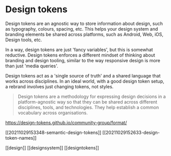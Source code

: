 # Design tokens

Design tokens are an agnostic way to store information about design, such as typography, colours, spacing, etc. This helps your design system and branding elements be shared across platforms, such as Android, Web, iOS, Design tools, etc.

In a way, design tokens are just 'fancy variables', but this is somewhat reductive. Design tokens enforces a different mindset of thinking about branding and design tooling, similar to the way responsive design is more than just 'media queries'.

 Design tokens act as a 'single source of truth' and a shared language that works across disciplines. In an ideal world, with a good design token setup, a rebrand involves just changing tokens, not styles.

>Design tokens are a methodology for expressing design decisions in a platform-agnostic way so that they can be shared across different disciplines, tools, and technologies. They help establish a common vocabulary across organisations.

https://design-tokens.github.io/community-group/format/

[[20211029153348-semantic-design-tokens]]
[[20211029152633-design-token-names]]

[[design]]
[[designsystem]]
[[designtokens]]